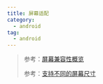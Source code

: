 ```yaml
---
title: 屏幕适配
category: 
  - android
tag:
  - android
---
```


> 参考：[屏幕兼容性概览](https://developer.android.google.cn/guide/practices/screens_support?hl=zh_cn)
> 
> 参考：[支持不同的屏幕尺寸](https://developer.android.google.cn/training/multiscreen/screensizes?hl=zh-cn)